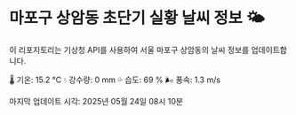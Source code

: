 
# 마포구 상암동 초단기 실황 날씨 정보 🌤️

이 리포지토리는 기상청 API를 사용하여 서울 마포구 상암동의 날씨 정보를 업데이트합니다. 

🌡️ 기온: 15.2 ℃
💧 강수량: 0 mm
💦 습도: 69 %
🌬️ 풍속: 1.3 m/s

마지막 업데이트 시각: 2025년 05월 24일 08시 10분    
